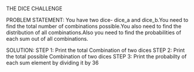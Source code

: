 THE DICE CHALLENGE

PROBLEM STATEMENT: You have two dice- dice_a and dice_b.You need to find the total number of combinations possible.You also need to find the distribution of all combinations.Also you need to find the probabilities of each sum out of all combinations.

SOLUTION: 
STEP 1: Print the total Combination of two dices 
STEP 2: Print the total possible Combination of two dices 
STEP 3: Print the probabilty of each sum element by dividing it by 36
